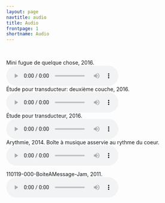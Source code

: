 ```yaml
---
layout: page
navtitle: audio
title: Audio
frontpage: 1
shortname: Audio
---
```


<br>

Mini fugue de quelque chose, 2016.
<audio controls   >
      <source type="audio/mp3" src="https://dl.dropboxusercontent.com/u/15569938/portfolio/audio/miniFugueDeQuelquechose.mp3">
      <source type="audio/ogg" src="https://dl.dropboxusercontent.com/u/15569938/portfolio/audio/miniFugueDeQuelquechose.ogg">
      <source type="audio/wav" src="https://dl.dropboxusercontent.com/u/15569938/portfolio/audio/miniFugueDeQuelquechose.wav">
</audio>
<br>
Étude pour transducteur: deuxième couche, 2016.
<audio controls   >
      <source type="audio/mp3" src="https://dl.dropboxusercontent.com/u/15569938/portfolio/audio/Etude%20pour%20transducteur%20deuxieme%20couche.mp3">
      <source type="audio/ogg" src="https://dl.dropboxusercontent.com/u/15569938/portfolio/audio/Etude%20pour%20transducteur%20deuxieme%20couche.ogg">
      <source type="audio/wav" src="https://dl.dropboxusercontent.com/u/15569938/portfolio/audio/Etude%20pour%20transducteur%20deuxieme%20couche.wav">
</audio>
<br>
Étude pour transducteur, 2016.
<audio controls   >
      <source type="audio/mp3" src="https://dl.dropboxusercontent.com/u/15569938/portfolio/audio/Etude%20pour%20transducteur.mp3">
      <source type="audio/ogg" src="https://dl.dropboxusercontent.com/u/15569938/portfolio/audio/Etude%20pour%20transducteur.ogg">
      <source type="audio/wav" src="https://dl.dropboxusercontent.com/u/15569938/portfolio/audio/Etude%20pour%20transducteur.wav">
</audio>
<br>
Arythmie, 2014. Boîte à musique asservie au rythme du coeur.
<audio controls   >
      <source type="audio/mp3" src="https://dl.dropboxusercontent.com/u/15569938/portfolio/audio/2014_arythmie.mp3">
      <source type="audio/ogg" src="https://dl.dropboxusercontent.com/u/15569938/portfolio/audio/2014_arythmie.ogg">
      <source type="audio/wav" src="https://dl.dropboxusercontent.com/u/15569938/portfolio/audio/2014_arythmie.wav">
</audio>
<br>

110119-000-BoiteAMessage-Jam, 2011. 
<audio controls   >
      <source type="audio/mp3" src="https://dl.dropboxusercontent.com/u/15569938/portfolio/audio/110119-000-BoiteAMessage-Jam.mp3">
      <source type="audio/ogg" src="https://dl.dropboxusercontent.com/u/15569938/portfolio/audio/110119-000-BoiteAMessage-Jam.ogg">
      <source type="audio/wav" src="https://dl.dropboxusercontent.com/u/15569938/portfolio/audio/110119-000-BoiteAMessage-Jam.wav">   
</audio>




